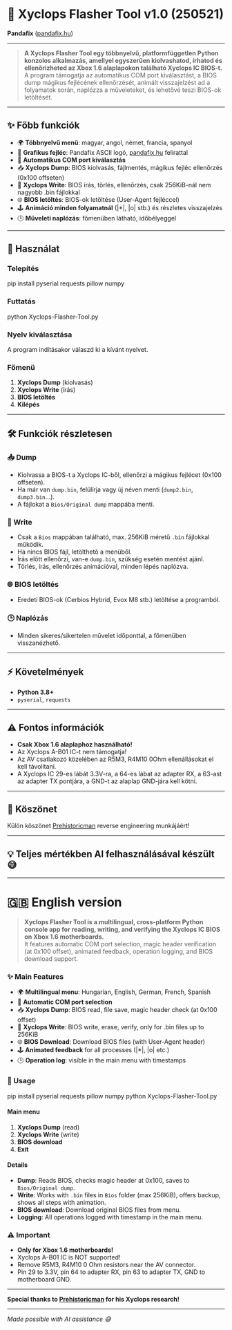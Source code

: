 # 🐼 Xyclops Flasher Tool v1.0 (250521)
**Pandafix** ([pandafix.hu](https://pandafix.hu))

---

> **A Xyclops Flasher Tool egy többnyelvű, platformfüggetlen Python konzolos alkalmazás, amellyel egyszerűen kiolvashatod, írhatod és ellenőrizheted az Xbox 1.6 alaplapokon található Xyclops IC BIOS-t.**  
> A program támogatja az automatikus COM port kiválasztást, a BIOS dump mágikus fejlécének ellenőrzését, animált visszajelzést ad a folyamatok során, naplózza a műveleteket, és lehetővé teszi BIOS-ok letöltését.

---

## ✨ Főbb funkciók

- 🌍 **Többnyelvű menü**: magyar, angol, német, francia, spanyol
- 🎨 **Grafikus fejléc**: Pandafix ASCII logó, [pandafix.hu](https://pandafix.hu) felirattal
- 🔌 **Automatikus COM port kiválasztás**
- 📥 **Xyclops Dump**: BIOS kiolvasás, fájlmentés, mágikus fejléc ellenőrzés (0x100 offseten)
- 📝 **Xyclops Write**: BIOS írás, törlés, ellenőrzés, csak 256KiB-nál nem nagyobb .bin fájlokkal
- 🌐 **BIOS letöltés**: BIOS-ok letöltése (User-Agent fejléccel)
- 🕹️ **Animáció minden folyamatnál** (|*|, |o| stb.) és részletes visszajelzés
- 🕒 **Műveleti naplózás**: főmenüben látható, időbélyeggel

---

## 🚀 Használat

### Telepítés

pip install pyserial requests pillow numpy

### Futtatás

python Xyclops-Flasher-Tool.py

### Nyelv kiválasztása

A program indításakor válaszd ki a kívánt nyelvet.

### Főmenü

1. **Xyclops Dump** (kiolvasás)
2. **Xyclops Write** (írás)
3. **BIOS letöltés**
4. **Kilépés**

---

## 🛠️ Funkciók részletesen

### 📥 Dump

- Kiolvassa a BIOS-t a Xyclops IC-ből, ellenőrzi a mágikus fejlécet (0x100 offseten).
- Ha már van `dump.bin`, felülírja vagy új néven menti (`dump2.bin`, `dump3.bin`...).
- A fájlokat a `Bios/Original dump` mappába menti.

### 📝 Write

- Csak a `Bios` mappában található, max. 256KiB méretű `.bin` fájlokkal működik.
- Ha nincs BIOS fájl, letölthető a menüből.
- Írás előtt ellenőrzi, van-e `dump.bin`, szükség esetén mentést ajánl.
- Törlés, írás, ellenőrzés animációval, minden lépés naplózva.

### 🌐 BIOS letöltés

- Eredeti BIOS-ok (Cerbios Hybrid, Evox M8 stb.) letöltése a programból.

### 🕒 Naplózás

- Minden sikeres/sikertelen művelet időponttal, a főmenüben visszanézhető.

---

## ⚡ Követelmények

- **Python 3.8+**
- `pyserial`, `requests`

---

## ⚠️ Fontos információk

- **Csak Xbox 1.6 alaplaphoz használható!**
- Az Xyclops A-B01 IC-t nem támogatja!
- Az AV csatlakozó közelében az R5M3, R4M10 0Ohm ellenállásokat el kell távolítani.
- A Xyclops IC 29-es lábát 3.3V-ra, a 64-es lábat az adapter RX, a 63-ast az adapter TX pontjára, a GND-t az alaplap GND-jára kell kötni.

---

## 🙏 Köszönet

Külön köszönet [Prehistoricman](https://github.com/Prehistoricman/Xbox_SMC) reverse engineering munkájáért!

---

## 💡 Teljes mértékben AI felhasználásával készült 😅

---

# 🇬🇧 English version

> **Xyclops Flasher Tool is a multilingual, cross-platform Python console app for reading, writing, and verifying the Xyclops IC BIOS on Xbox 1.6 motherboards.**  
> It features automatic COM port selection, magic header verification (at 0x100 offset), animated feedback, operation logging, and BIOS download support.

### ✨ Main Features

- 🌍 **Multilingual menu**: Hungarian, English, German, French, Spanish
- 🔌 **Automatic COM port selection**
- 📥 **Xyclops Dump**: BIOS read, file save, magic header check (at 0x100 offset)
- 📝 **Xyclops Write**: BIOS write, erase, verify, only for .bin files up to 256KiB
- 🌐 **BIOS Download**: Download BIOS files (with User-Agent header)
- 🕹️ **Animated feedback** for all processes (|*|, |o| etc.)
- 🕒 **Operation log**: visible in the main menu with timestamps

### 🚀 Usage

pip install pyserial requests pillow numpy
python Xyclops-Flasher-Tool.py

#### Main menu

1. **Xyclops Dump** (read)
2. **Xyclops Write** (write)
3. **BIOS download**
4. **Exit**

#### Details

- **Dump**: Reads BIOS, checks magic header at 0x100, saves to `Bios/Original dump`.
- **Write**: Works with `.bin` files in `Bios` folder (max 256KiB), offers backup, shows all steps with animation.
- **BIOS download**: Download original BIOS files from menu.
- **Logging**: All operations logged with timestamp in the main menu.

### ⚠️ Important

- **Only for Xbox 1.6 motherboards!**
- Xyclops A-B01 IC is NOT supported!
- Remove R5M3, R4M10 0 Ohm resistors near the AV connector.
- Pin 29 to 3.3V, pin 64 to adapter RX, pin 63 to adapter TX, GND to motherboard GND.

---

**Special thanks to [Prehistoricman](https://github.com/Prehistoricman/Xbox_SMC) for his Xyclops research!**

---

*Made possible with AI assistance 😅*
